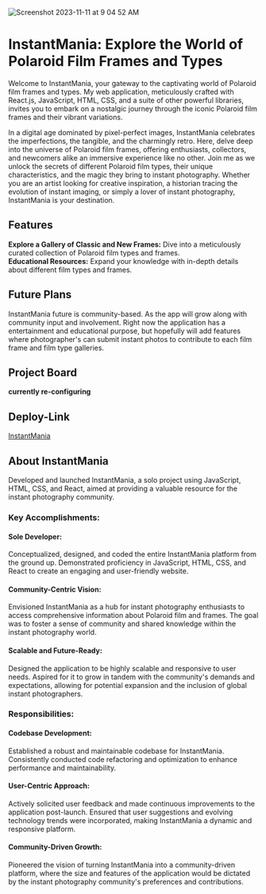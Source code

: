![Screenshot 2023-11-11 at 9 04 52 AM](https://github.com/grainymac/instantMania/assets/106535343/244ab522-259a-40c4-81d1-5b08fb0b1d69)
# InstantMania: Explore the World of Polaroid Film Frames and Types

Welcome to InstantMania, your gateway to the captivating world of Polaroid film frames and types.  My web application, meticulously crafted with React.js, JavaScript, HTML, CSS, and a suite of other powerful libraries, invites you to embark on a nostalgic journey through the iconic Polaroid film frames and their vibrant variations.

In a digital age dominated by pixel-perfect images, InstantMania celebrates the imperfections, the tangible, and the charmingly retro.  Here, delve deep into the universe of Polaroid film frames, offering enthusiasts, collectors, and newcomers alike an immersive experience like no other.  Join me as we unlock the secrets of different Polaroid film types, their unique characteristics, and the magic they bring to instant photography.  Whether you are an artist looking for creative inspiration, a historian tracing the evolution of instant imaging, or simply a lover of instant photography, InstantMania is your destination.

## Features
**Explore a Gallery of Classic and New Frames:** Dive into a meticulously curated collection of Polaroid film types and frames.
<br>
**Educational Resources:** Expand your knowledge with in-depth details about different film types and frames.

## Future Plans
InstantMania future is community-based.  As the app will grow along with community input and involvement.  Right now the application has a entertainment and educational purpose, but hopefully will add features where photographer's can submit instant photos to contribute to each film frame and film type galleries.

## Project Board
**currently re-configuring**

## Deploy-Link
[InstantMania](https://instantmania.vercel.app/)

## About InstantMania
Developed and launched InstantMania, a solo project using JavaScript, HTML, CSS, and React, aimed at providing a valuable resource for the instant photography community.

### Key Accomplishments:

#### Sole Developer: 
Conceptualized, designed, and coded the entire InstantMania platform from the ground up. Demonstrated proficiency in JavaScript, HTML, CSS, and React to create an engaging and user-friendly website.
#### Community-Centric Vision: 
Envisioned InstantMania as a hub for instant photography enthusiasts to access comprehensive information about Polaroid film and frames. The goal was to foster a sense of community and shared knowledge within the instant photography world.
#### Scalable and Future-Ready: 
Designed the application to be highly scalable and responsive to user needs. Aspired for it to grow in tandem with the community's demands and expectations, allowing for potential expansion and the inclusion of global instant photographers.

### Responsibilities:

#### Codebase Development: 
Established a robust and maintainable codebase for InstantMania. Consistently conducted code refactoring and optimization to enhance performance and maintainability.
#### User-Centric Approach: 
Actively solicited user feedback and made continuous improvements to the application post-launch. Ensured that user suggestions and evolving technology trends were incorporated, making InstantMania a dynamic and responsive platform.
#### Community-Driven Growth: 
Pioneered the vision of turning InstantMania into a community-driven platform, where the size and features of the application would be dictated by the instant photography community's preferences and contributions.

